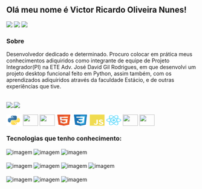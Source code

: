 ## Olá meu nome é Victor Ricardo Oliveira Nunes!

<a href="linkedin.com/in/victor-ricardo-oliveira-nunes-a631a9248" target="_blank"><img src="https://img.shields.io/badge/-LinkedIn-%230077B5?style=for-the-badge&logo=linkedin&logoColor=white" target="_blank"></a> 
<a href="https://instagram.com/victoroliver_rick" target="_blank"><img src="https://img.shields.io/badge/-Instagram-%23E4405F?style=for-the-badge&logo=instagram&logoColor=white" target="_blank"></a>
<a href = "mailto:victoroliv2004@gmail.com"><img src="https://img.shields.io/badge/Gmail-D14836?style=for-the-badge&logo=gmail&logoColor=white" target="_blank"></a>


### Sobre
Desenvolvedor dedicado e determinado. Procuro colocar em prática meus conhecimentos adiquiridos como integrante de equipe de Projeto Integrador(PI) na ETE Adv. José David Gil Rodrigues, em que desenvolvi um projeto desktop funcional feito em Python, assim também, com os aprendizados adiquiridos através da faculdade Estácio, e de outras experiências que tive.

<div style="display: inline_block"><br>
  <a href="https://github.com/vitchin">
  <img align="center" height="200em" src="https://github-readme-stats.vercel.app/api?username=vitchin&show_icons=true&theme=tokyonight">
  <img align="center" height="180em" src="https://github-readme-stats.vercel.app/api/top-langs/?username=vitchin&layout=compact&langs_count=16&theme=tokyonight">
  </a>
</div>


<div style="display: inline_block"><br>
  <img align="center" height="30" width="40" src="https://raw.githubusercontent.com/devicons/devicon/master/icons/python/python-original.svg">
  <img align="center" height="30" width="40" src="https://cdn.jsdelivr.net/gh/devicons/devicon/icons/java/java-original.svg">
  <img align="center" height="30" width="40" src="https://cdn.jsdelivr.net/gh/devicons/devicon/icons/c/c-original.svg">
  <img align="center" height="30" width="40" src="https://raw.githubusercontent.com/devicons/devicon/master/icons/html5/html5-original.svg">
  <img align="center" height="30" width="40" src="https://raw.githubusercontent.com/devicons/devicon/master/icons/css3/css3-original.svg">
  <img align="center" height="30" width="40" src="https://raw.githubusercontent.com/devicons/devicon/master/icons/javascript/javascript-plain.svg">
  <img align="center" height="30" width="40" src="https://raw.githubusercontent.com/devicons/devicon/master/icons/react/react-original.svg">
  <img align="center" height="30" width="40" src="https://cdn.jsdelivr.net/gh/devicons/devicon/icons/php/php-original.svg" />
  <img align="center" height="30" width="40" src="https://cdn.jsdelivr.net/gh/devicons/devicon/icons/mysql/mysql-original.svg" />
</div>
  

### Tecnologias que tenho conhecimento:

<div style="display: inline_block">
  <img align="center" height="30" max-width="100%" alt="imagem" src="https://img.shields.io/badge/HTML5-E34F26?style=for-the-badge&logo=html5&logoColor=white"/>
  <img align="center" height="30" max-width="100%" alt="imagem" src="https://img.shields.io/badge/CSS3-1572B6?style=for-the-badge&logo=css3&logoColor=white"/>
  <img align="center" height="30" max-width="100%" alt="imagem" src="https://img.shields.io/badge/JavaScript-F7DF1E?style=for-the-badge&logo=javascript&logoColor=black"/>
  <br>
  <br>
  <img align="center" height="30" max-width="100%" alt="imagem" src="https://img.shields.io/badge/Python-3776AB?style=for-the-badge&logo=python&logoColor=white"/>
  <img align="center" height="30" max-width="100%" alt="imagem" src="https://img.shields.io/badge/Java-ED8B00?style=for-the-badge&logo=openjdk&logoColor=white"/>
  <img align="center" height="30" max-width="100%" alt="imagem" src="https://img.shields.io/badge/PHP-777BB4?style=for-the-badge&logo=php&logoColor=white"/>
  <img align="center" height="30" max-width="100%" alt="imagem" src="https://img.shields.io/badge/C-00599C?style=for-the-badge&logo=c&logoColor=white"/>
  <br>
  <br>
  <img align="center" height="30" max-width="100%" alt="imagem" src="https://img.shields.io/badge/MySQL-005C84?style=for-the-badge&logo=mysql&logoColor=white"/>
  <img align="center" height="30" max-width="100%" alt="imagem" src="https://img.shields.io/badge/SQLite-07405E?style=for-the-badge&logo=sqlite&logoColor=white"/>
  <img align="center" height="30" max-width="100%" alt="imagem" src="https://img.shields.io/badge/React_Native-20232A?style=for-the-badge&logo=react&logoColor=61DAFB"/>
</div>

